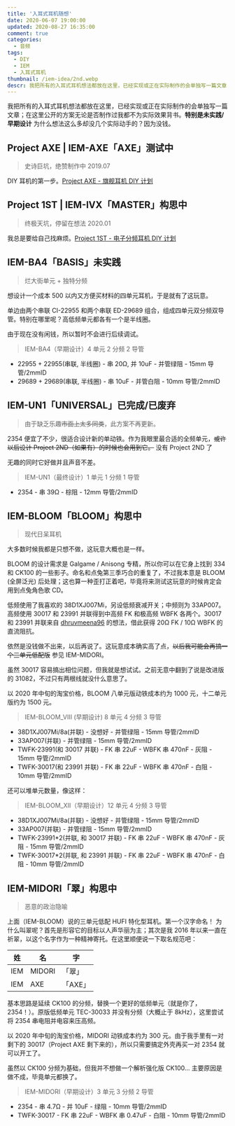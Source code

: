 ```yaml
---
title: '入耳式耳机随想'
date: 2020-06-07 19:00:00
updated: 2020-08-27 16:35:00
comment: true
categories:
  - 音频
tags:
  - DIY
  - IEM
  - 入耳式耳机
thumbnail: /iem-idea/2nd.webp
descr: 我把所有的入耳式耳机想法都放在这里，已经实现或正在实际制作的会单独写一篇文章；在这里公开的方案无论是否制作过我都不为实际效果背书。
---
```


我把所有的入耳式耳机想法都放在这里，已经实现或正在实际制作的会单独写一篇文章；在这里公开的方案无论是否制作过我都不为实际效果背书。**特别是未实践/早期设计**
为什么想法这么多却没几个实际动手的？因为没钱。

<!-- more -->

## Project AXE | IEM-AXE「AXE」测试中

> 史诗巨坑，绝赞制作中 2019.07

DIY 耳机的第一步。[Project AXE - 旗舰耳机 DIY 计划](https://kwaa.dev/p/project-axe/)

## Project 1ST | IEM-IVX「MASTER」构思中

> 终极天坑，停留在想法 2020.01

我总是要给自己找麻烦。[Project 1ST - 电子分频耳机 DIY 计划](https://kwaa.dev/p/project-1st)

## IEM-BA4「BASIS」未实践

> 烂大街单元 + 独特分频

想设计一个成本 500 以内又方便买材料的四单元耳机，于是就有了这玩意。

单边由两个串联 CI-22955 和两个串联 ED-29689 组合，组成四单元双分频双导管。特别在哪里呢？高低频单元都各有一个是半线圈。

由于现在没有闲钱，所以暂时不会进行后续调试。

> IEM-BA4（早期设计）4 单元 2 分频 2 导管

- 22955 + 22955(串联, 半线圈) - 串 20Ω, 并 10uF - 并管绿阻 - 15mm 导管/2mmID
- 29689 + 29689(串联, 半线圈) - 串 10uF - 并管白阻 - 10mm 导管/2mmID

## IEM-UN1「UNIVERSAL」已完成/已废弃

> 由于缺乏乐趣~~市面上太多同类~~，此方案不再更新。

2354 便宜了不少，很适合设计新的单动铁。作为我眼里最合适的全频单元，~~或许以后设计 Project 2ND（如果有）的时候也会用到它。~~ 没有 Project 2ND 了

无趣的同时它好做并且声音不差。

> IEM-UN1（最终设计）1 单元 1 分频 1 导管

- 2354 - 串 39Ω - 棕阻 - 12mm 导管/2mmID

## IEM-BLOOM「BLOOM」构思中

> 现代日呆耳机

大多数时候我都是只想不做，这玩意大概也是一样。

BLOOM 的设计需求是 Galgame / Anisong 专精，所以你可以在它身上找到 334 和 CK100 的一些影子。命名和点兔第三季巧合的重复了，不过我本意是 BLOOM (全屏泛光) 后处理；这也算一种歪打正着吧，毕竟将来测试这玩意的时候肯定会用到点兔角色歌 CD。

低频使用了我喜欢的 38D1XJ007Mi，另设低频衰减开关；中频则为 33AP007。高频使用 30017 和 23991 并联得到中高频 FK 和极高频 WBFK 各两个。30017 和 23991 并联来自 [dhruvmeena96](https://www.head-fi.org/threads/home-made-iems.430688/post-15081696) 的想法，借此获得 20Ω FK / 10Ω WBFK 的直流阻抗。

依然是没钱做不出来，以后再说了。这玩意成本确实高了点，~~以后我可能会再搞一个三单元低配版~~ 参见 IEM-MIDORI。

虽然 30017 容易搞出相位问题，但我就是想试试。之前无意中翻到了说是改进版的 31082，不过只有两根线就没什么意思了。

以 2020 年中旬的淘宝价格，BLOOM 八单元版动铁成本约为 1000 元，十二单元版约为 1500 元。

> IEM-BLOOM_VIII (早期设计) 8 单元 4 分频 3 导管

- 38D1XJ007Mi/8a(并联) - 没想好 - 并管绿阻 - 15mm 导管/2mmID
- 33AP007(并联) - 并管绿阻 - 15mm 导管/2mmID
- TWFK-23991(和 30017 并联) - FK 串 22uF - WBFK 串 470nF - 灰阻 - 15mm 导管/2mmID
- TWFK-30017(和 23991 并联) - FK 串 22uF - WBFK 串 470nF - 白阻 - 10mm 导管/2mmID

还可以堆单元数量，像这样：

> IEM-BLOOM_XII（早期设计）12 单元 4 分频 3 导管

- 38D1XJ007Mi/8a(并联) - 没想好 - 并管绿阻 - 15mm 导管/2mmID
- 33AP007(并联) - 并管绿阻 - 15mm 导管/2mmID
- TWFK-23991\*2(并联, 和 30017 并联) - FK 串 22uF - WBFK 串 470nF - 灰阻 - 15mm 导管/2mmID
- TWFK-30017\*2(并联, 和 23991 并联) - FK 串 22uF - WBFK 串 470nF - 白阻 - 10mm 导管/2mmID

## IEM-MIDORI「翠」构思中

> 恶意的政治隐喻

上面（IEM-BLOOM）说的三单元低配 HUFI 特化型耳机。第一个汉字命名！
为什么叫翠呢？首先是形容它的目标以人声华丽为主；其次是我 2016 年以来一直在祈翠，以这个名字作为一种精神寄托。在这里顺便说一下取名规范吧：

| 姓  | 名     | 字      |
| --- | ------ | ------- |
| IEM | MIDORI | 「翠」  |
| IEM | AXE    | 「AXE」 |

基本思路是延续 CK100 的分频，替换一个更好的低频单元（就是你了，2354！）。原版低频单元 TEC-30033 并没有分频（大概止于 8kHz），这里尝试将 2354 串电阻并电容来压高频。

以 2020 年中旬的淘宝价格，MIDORI 动铁成本约为 300 元。由于我手里有一对剩下的 30017（Project AXE 剩下来的），所以只需要搞定外壳再买一对 2354 就可以开工了。

虽然以 CK100 分频为基础，但我并不想做一个解析强化版 CK100... 主要原因是做不成，毕竟单元都换了。

> IEM-MIDORI（早期设计）3 单元 3 分频 2 导管

- 2354 - 串 4.7Ω - 并 10uF - 绿阻 - 10mm 导管/2mmID
- TWFK-30017 - FK 串 22uF - WBFK 串 0.47uF - 白阻 - 10mm 导管/2mmID
